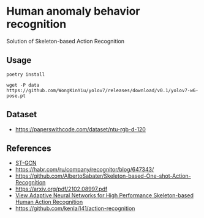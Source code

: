 # Human anomaly behavior recognition
Solution of Skeleton-based Action Recognition

## Usage

```shell
poetry install
```

```shell
wget -P data https://github.com/WongKinYiu/yolov7/releases/download/v0.1/yolov7-w6-pose.pt 
```

## Dataset

* https://paperswithcode.com/dataset/ntu-rgb-d-120

## References

* [ST-GCN](https://arxiv.org/pdf/1801.07455.pdf)
* https://habr.com/ru/company/recognitor/blog/647343/
* https://github.com/AlbertoSabater/Skeleton-based-One-shot-Action-Recognition
* https://arxiv.org/pdf/2102.08997.pdf
* [View Adaptive Neural Networks for High
Performance Skeleton-based Human Action
Recognition](https://arxiv.org/pdf/1804.07453v3.pdf)
* https://github.com/kenlai141/action-recognition
